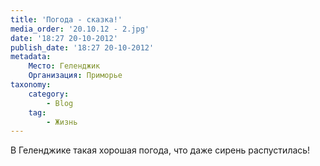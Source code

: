 ```yaml
---
title: 'Погода - сказка!'
media_order: '20.10.12 - 2.jpg'
date: '18:27 20-10-2012'
publish_date: '18:27 20-10-2012'
metadata:
    Место: Геленджик
    Организация: Приморье
taxonomy:
    category:
        - Blog
    tag:
        - Жизнь
---
```


В Геленджике такая хорошая погода, что даже сирень распустилась!
